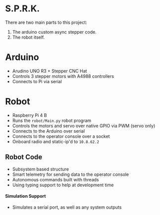 # S.P.R.K.

There are two main parts to this project:
1. The arduino custom async stepper code.
2. The robot itself.

# Arduino
- Arudino UNO R3 + Stepper CNC Hat
- Controls 3 stepper motors with A4988 controllers
- Connects to Pi via serial

# Robot
- Raspberry Pi 4 B
- Runs the `robot/Main.py` robot program
- Controls the motors and servo over native GPIO via PWM (servo only)
- Connects to the Arduino over serial
- Connects to the operator console over a socket
- Onboard radio and static-ip'd to `10.8.62.2`

## Robot Code
- Subsystem based structure
- Smart telemetry for sending data to the operator console
- Autonomous commands built with threads
- Using typing support to help at development time

#### Simulation Support
- Simulates a serial port, as well as any system outputs
